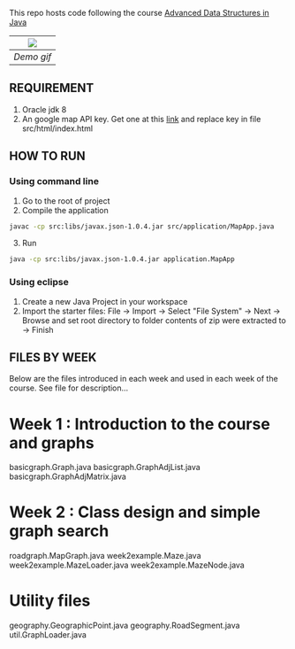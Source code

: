 This repo hosts code following the course [Advanced Data Structures in Java](https://www.coursera.org/learn/advanced-data-structures) 

| ![](https://raw.githubusercontent.com/duyhustvn/java_datastruct_advance_map/master/images/map.gif) |
|:--:| 
| *Demo gif* |

## REQUIREMENT 
1. Oracle jdk 8 
2. An google map API key. Get one at this [link](https://developers.google.com/maps/documentation/javascript/) and replace key in file src/html/index.html

## HOW TO RUN
### Using command line
1. Go to the root of project
2. Compile the application

``` sh
javac -cp src:libs/javax.json-1.0.4.jar src/application/MapApp.java
```
3. Run 

``` sh
java -cp src:libs/javax.json-1.0.4.jar application.MapApp
```

### Using eclipse
1. Create a new Java Project in your workspace
2. Import the starter files:
	  File -> Import -> Select "File System" -> Next -> Browse and set 
	  root directory to folder contents of zip were extracted to -> Finish


## FILES BY WEEK 

Below are the files introduced in each week and used in each week
of the course. See file for description...

Week 1 : Introduction to the course and graphs
==============================================
basicgraph.Graph.java
basicgraph.GraphAdjList.java
basicgraph.GraphAdjMatrix.java

Week 2 : Class design and simple graph search
==================================================
roadgraph.MapGraph.java
week2example.Maze.java
week2example.MazeLoader.java
week2example.MazeNode.java

Utility files
=============
geography.GeographicPoint.java
geography.RoadSegment.java
util.GraphLoader.java
